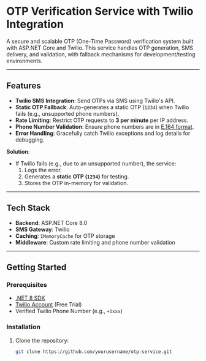 # OTP Verification Service with Twilio Integration  

A secure and scalable OTP (One-Time Password) verification system built with ASP.NET Core and Twilio. This service handles OTP generation, SMS delivery, and validation, with fallback mechanisms for development/testing environments.  

---

## Features  
- **Twilio SMS Integration**: Send OTPs via SMS using Twilio's API.  
- **Static OTP Fallback**: Auto-generates a static OTP (`1234`) when Twilio fails (e.g., unsupported phone numbers).  
- **Rate Limiting**: Restrict OTP requests to **3 per minute** per IP address.  
- **Phone Number Validation**: Ensure phone numbers are in [E.164 format](https://en.wikipedia.org/wiki/E.164).  
- **Error Handling**: Gracefully catch Twilio exceptions and log details for debugging.  


**Solution**:  
- If Twilio fails (e.g., due to an unsupported number), the service:  
  1. Logs the error.  
  2. Generates a **static OTP (`1234`)** for testing.  
  3. Stores the OTP in-memory for validation.  

---

## Tech Stack  
- **Backend**: ASP.NET Core 8.0  
- **SMS Gateway**: Twilio  
- **Caching**: `IMemoryCache` for OTP storage  
- **Middleware**: Custom rate limiting and phone number validation  

---

## Getting Started  

### Prerequisites  
- [.NET 8 SDK](https://dotnet.microsoft.com/download)  
- [Twilio Account](https://www.twilio.com/try-twilio) (Free Trial)  
- Verified Twilio Phone Number (e.g., `+1xxx`)  

### Installation  
1. Clone the repository:  
   ```bash  
   git clone https://github.com/yourusername/otp-service.git  
